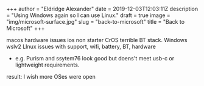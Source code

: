 +++
author = "Eldridge Alexander"
date = 2019-12-03T12:03:11Z
description = "Using Windows again so I can use Linux."
draft = true
image = "img/microsoft-surface.jpg"
slug = "back-to-microsoft"
title = "Back to Microsoft"
+++

macos hardware issues
ios non starter
CrOS terrible BT stack.
Windows wslv2
LInux issues with support, wifi, battery, BT, hardware
* e.g. Purism and ssytem76 look good but doens't meet usb-c or lightweight requirements.

result: I wish more OSes were open